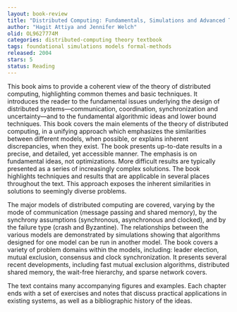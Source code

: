 ```yaml
---
layout: book-review
title: "Distributed Computing: Fundamentals, Simulations and Advanced Topics"
author: "Hagit Attiya and Jennifer Welch"
olid: OL9627774M
categories: distributed-computing theory textbook
tags: foundational simulations models formal-methods
released: 2004
stars: 5
status: Reading
---
```


This book aims to provide a coherent view of the theory of distributed computing, highlighting common themes and basic techniques. It introduces the reader to the fundamental issues underlying the design of distributed systems—communication, coordination, synchronization and uncertainty—and to the fundamental algorithmic ideas and lower bound techniques.
This book covers the main elements of the theory of distributed computing, in a unifying approach which emphasizes the similarities between different models, when possible, or explains inherent discrepancies, when they exist. The book presents up-to-date results in a precise, and detailed, yet accessible manner. The emphasis is on fundamental ideas, not optimizations. More difficult results are typically presented as a series of increasingly complex solutions. The book highlights techniques and results that are applicable in several places throughout the text. This approach exposes the inherent similarities in solutions to seemingly diverse problems.

The major models of distributed computing are covered, varying by the mode of communication (message passing and shared memory), by the synchrony assumptions (synchronous, asynchronous and clocked), and by the failure type (crash and Byzantine). The relationships between the various models are demonstrated by simulations showing that algorithms designed for one model can be run in another model. The book covers a variety of problem domains within the models, including: leader election, mutual exclusion, consensus and clock synchronization. It presents several recent developments, including fast mutual exclusion algorithms, distributed shared memory, the wait-free hierarchy, and sparse network covers.

The text contains many accompanying figures and examples. Each chapter ends with a set of exercises and notes that discuss practical applications in existing systems, as well as a bibliographic history of the ideas.